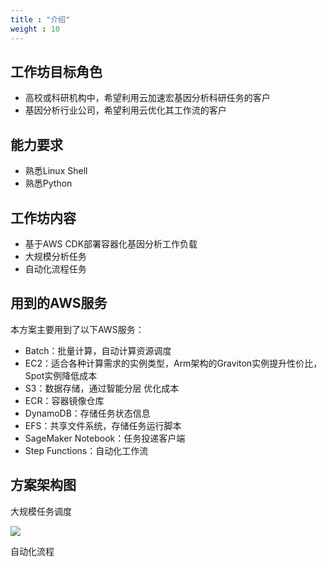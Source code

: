 ```yaml
---
title : "介绍"
weight : 10
---
```


## 工作坊目标角色
- 高校或科研机构中，希望利用云加速宏基因分析科研任务的客户
- 基因分析行业公司，希望利用云优化其工作流的客户

## 能力要求
- 熟悉Linux Shell
- 熟悉Python

## 工作坊内容
- 基于AWS CDK部署容器化基因分析工作负载
- 大规模分析任务
- 自动化流程任务

## 用到的AWS服务
本方案主要用到了以下AWS服务：
- Batch：批量计算，自动计算资源调度
- EC2：适合各种计算需求的实例类型，Arm架构的Graviton实例提升性价比，Spot实例降低成本
- S3：数据存储，通过智能分层 优化成本
- ECR：容器镜像仓库
- DynamoDB：存储任务状态信息
- EFS：共享文件系统，存储任务运行脚本
- SageMaker Notebook：任务投递客户端
- Step Functions：自动化工作流

## 方案架构图

大规模任务调度

![](/static/arch-large-scale.png)

自动化流程